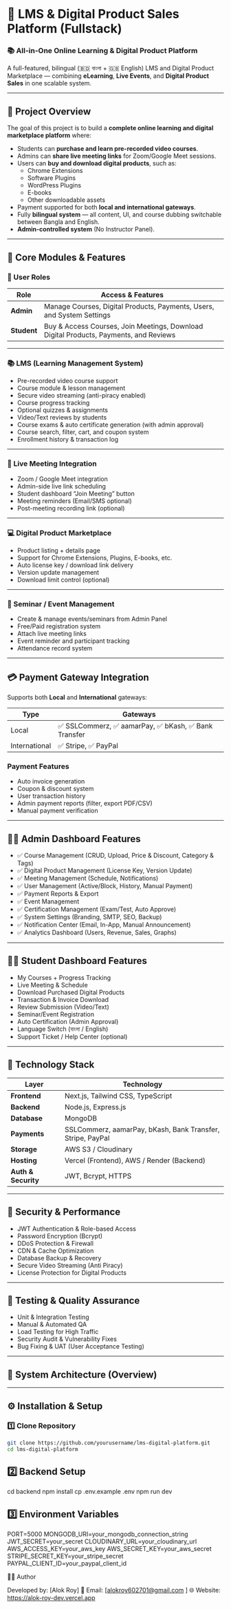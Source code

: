 # 🧭 LMS & Digital Product Sales Platform (Fullstack)

### 📚 All-in-One Online Learning & Digital Product Platform

A full-featured, bilingual (🇧🇩 বাংলা + 🇬🇧 English) LMS and Digital Product Marketplace — combining **eLearning**, **Live Events**, and **Digital Product Sales** in one scalable system.

---

## 🚀 Project Overview

The goal of this project is to build a **complete online learning and digital marketplace platform** where:

- Students can **purchase and learn pre-recorded video courses**.
- Admins can **share live meeting links** for Zoom/Google Meet sessions.
- Users can **buy and download digital products**, such as:
  - Chrome Extensions
  - Software Plugins
  - WordPress Plugins
  - E-books
  - Other downloadable assets
- Payment supported for both **local and international gateways**.
- Fully **bilingual system** — all content, UI, and course dubbing switchable between Bangla and English.
- **Admin-controlled system** (No Instructor Panel).

---

## 🧩 Core Modules & Features

### 👤 User Roles

| Role        | Access & Features                                                                     |
| ----------- | ------------------------------------------------------------------------------------- |
| **Admin**   | Manage Courses, Digital Products, Payments, Users, and System Settings                |
| **Student** | Buy & Access Courses, Join Meetings, Download Digital Products, Payments, and Reviews |

---

### 📚 LMS (Learning Management System)

- Pre-recorded video course support
- Course module & lesson management
- Secure video streaming (anti-piracy enabled)
- Course progress tracking
- Optional quizzes & assignments
- Video/Text reviews by students
- Course exams & auto certificate generation (with admin approval)
- Course search, filter, cart, and coupon system
- Enrollment history & transaction log

---

### 📅 Live Meeting Integration

- Zoom / Google Meet integration
- Admin-side live link scheduling
- Student dashboard “Join Meeting” button
- Meeting reminders (Email/SMS optional)
- Post-meeting recording link (optional)

---

### 💻 Digital Product Marketplace

- Product listing + details page
- Support for Chrome Extensions, Plugins, E-books, etc.
- Auto license key / download link delivery
- Version update management
- Download limit control (optional)

---

### 🎉 Seminar / Event Management

- Create & manage events/seminars from Admin Panel
- Free/Paid registration system
- Attach live meeting links
- Event reminder and participant tracking
- Attendance record system

---

## 💳 Payment Gateway Integration

Supports both **Local** and **International** gateways:

| Type          | Gateways                                               |
| ------------- | ------------------------------------------------------ |
| Local         | ✅ SSLCommerz, ✅ aamarPay, ✅ bKash, ✅ Bank Transfer |
| International | ✅ Stripe, ✅ PayPal                                   |

### Payment Features

- Auto invoice generation
- Coupon & discount system
- User transaction history
- Admin payment reports (filter, export PDF/CSV)
- Manual payment verification

---

## 🧑‍💼 Admin Dashboard Features

- ✅ Course Management (CRUD, Upload, Price & Discount, Category & Tags)
- ✅ Digital Product Management (License Key, Version Update)
- ✅ Meeting Management (Schedule, Notifications)
- ✅ User Management (Active/Block, History, Manual Payment)
- ✅ Payment Reports & Export
- ✅ Event Management
- ✅ Certification Management (Exam/Test, Auto Approve)
- ✅ System Settings (Branding, SMTP, SEO, Backup)
- ✅ Notification Center (Email, In-App, Manual Announcement)
- ✅ Analytics Dashboard (Users, Revenue, Sales, Graphs)

---

## 👨‍🎓 Student Dashboard Features

- My Courses + Progress Tracking
- Live Meeting & Schedule
- Download Purchased Digital Products
- Transaction & Invoice Download
- Review Submission (Video/Text)
- Seminar/Event Registration
- Auto Certification (Admin Approval)
- Language Switch (বাংলা / English)
- Support Ticket / Help Center (optional)

---

## 🧰 Technology Stack

| Layer               | Technology                                                 |
| ------------------- | ---------------------------------------------------------- |
| **Frontend**        | Next.js, Tailwind CSS, TypeScript                          |
| **Backend**         | Node.js, Express.js                                        |
| **Database**        | MongoDB                                                    |
| **Payments**        | SSLCommerz, aamarPay, bKash, Bank Transfer, Stripe, PayPal |
| **Storage**         | AWS S3 / Cloudinary                                        |
| **Hosting**         | Vercel (Frontend), AWS / Render (Backend)                  |
| **Auth & Security** | JWT, Bcrypt, HTTPS                                         |

---

## 🔐 Security & Performance

- JWT Authentication & Role-based Access
- Password Encryption (Bcrypt)
- DDoS Protection & Firewall
- CDN & Cache Optimization
- Database Backup & Recovery
- Secure Video Streaming (Anti Piracy)
- License Protection for Digital Products

---

## 🧪 Testing & Quality Assurance

- Unit & Integration Testing
- Manual & Automated QA
- Load Testing for High Traffic
- Security Audit & Vulnerability Fixes
- Bug Fixing & UAT (User Acceptance Testing)

---

## 🧩 System Architecture (Overview)

---

## ⚙️ Installation & Setup

### 1️⃣ Clone Repository
```bash
git clone https://github.com/yourusername/lms-digital-platform.git
cd lms-digital-platform
```
##  2️⃣ Backend Setup

cd backend
npm install
cp .env.example .env
npm run dev

## 3️⃣ Environment Variables

PORT=5000
MONGODB_URI=your_mongodb_connection_string
JWT_SECRET=your_secret
CLOUDINARY_URL=your_cloudinary_url
AWS_ACCESS_KEY=your_aws_key
AWS_SECRET_KEY=your_aws_secret
STRIPE_SECRET_KEY=your_stripe_secret
PAYPAL_CLIENT_ID=your_paypal_client_id

👨‍💻 Author

Developed by: [Alok Roy]
📧 Email: [alokroy602701@gmail.com
]
🌐 Website: https://alok-roy-dev.vercel.app
